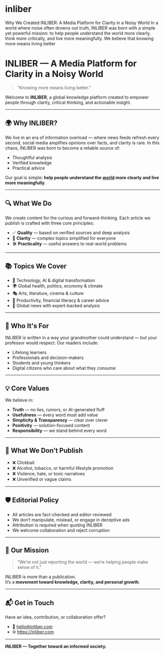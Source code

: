 # inliber
Why We Created INLIBER: A Media Platform for Clarity in a Noisy World In a world where noise often drowns out truth, INLIBER was born with a simple yet powerful mission: to help people understand the world more clearly, think more critically, and live more meaningfully. We believe that knowing more means living better 
# INLIBER — A Media Platform for Clarity in a Noisy World

> “Knowing more means living better.”

Welcome to **INLIBER**, a global knowledge platform created to empower people through clarity, critical thinking, and actionable insight.

---

## 🌍 Why INLIBER?

We live in an era of information overload — where news feeds refresh every second, social media amplifies opinions over facts, and clarity is rare. In this chaos, INLIBER was born to become a reliable source of:

- Thoughtful analysis
- Verified knowledge
- Practical advice

Our goal is simple: **help people understand the [world]([[https://inliber.com/ai-news](https://www.inliber.com)](https://www.inliber.com/en/category/world-news)) more clearly and live more meaningfully**.

---

## 🔍 What We Do

We create content for the curious and forward-thinking. Each article we publish is crafted with three core principles:

- ✅ **Quality** — based on verified sources and deep analysis  
- 🧠 **Clarity** — complex topics simplified for everyone  
- 🛠️ **Practicality** — useful answers to real-world problems  

---

## 📚 Topics We Cover

- 🤖 Technology, AI & digital transformation  
- 🌍 Global health, politics, economy & climate  
- 🎭 Arts, literature, cinema & culture  
- 💼 Productivity, financial literacy & career advice  
- 📰 Global news with expert-backed analysis  

---

## 👥 Who It's For

INLIBER is written in a way your grandmother could understand — but your professor would respect. Our readers include:

- Lifelong learners  
- Professionals and decision-makers  
- Students and young thinkers  
- Digital citizens who care about what they consume  

---

## 💡 Core Values

We believe in:

- **Truth** — no lies, rumors, or AI-generated fluff  
- **Usefulness** — every word must add value  
- **Simplicity & Transparency** — clear over clever  
- **Positivity** — solution-focused content  
- **Responsibility** — we stand behind every word  

---

## 🚫 What We Don’t Publish

- ❌ Clickbait  
- ❌ Alcohol, tobacco, or harmful lifestyle promotion  
- ❌ Violence, hate, or toxic narratives  
- ❌ Unverified or vague claims  

---

## 🛡️ Editorial Policy

- All articles are fact-checked and editor-reviewed  
- We don’t manipulate, mislead, or engage in deceptive ads  
- Attribution is required when quoting INLIBER  
- We welcome collaboration and reject corruption  

---

## 🧭 Our Mission

> “We’re not just reporting the world — we’re helping people make sense of it.”

INLIBER is more than a publication.  
It’s a **movement toward knowledge, clarity, and personal growth**.

---

## 📬 Get in Touch

Have an idea, contribution, or collaboration offer?

- 📧 hello@inliber.com  
- 🌐 https://inliber.com  

---

**INLIBER — Together toward an informed society.**

